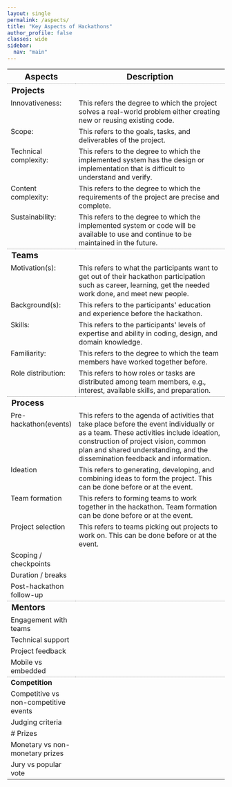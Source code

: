 ```yaml
---
layout: single
permalink: /aspects/
title: "Key Aspects of Hackathons"
author_profile: false
classes: wide
sidebar:
  nav: "main"
---
```

<style>
  tr {
    align: top;
  }
  td {
    vertical-align: top;
  }
</style>
<table>
<tr style="border-bottom: thin dotted grey;">
  <th style="font-size:1.2em; width:30%"><strong>Aspects</strong></th>
  <th style="font-size:1.2em; width:70%"><strong>Description</strong></th>
</tr>

<tr>
  <td style="colspan:2; font-size:1.2em;"><strong>Projects</strong></td>
</tr>

<tr>
  <td style="width:30%">Innovativeness:</td>
  <td style="width:70%">This refers the degree to which the project solves a real-world problem either creating new or reusing existing code.</td>
</tr>

<tr>
  <td style="width:30%">Scope:</td>
  <td style="width:70%">This refers to the goals, tasks, and deliverables of the project.</td>
</tr>

<tr>
  <td style="width:30%">Technical complexity:</td>
  <td style="width:70%">This refers to the degree to which the implemented system has the design or implementation that is difficult to understand and verify.</td>
</tr>

<tr>
  <td style="width:30%">Content complexity:</td>
  <td style="width:70%">This refers to the degree to which the requirements of the project are precise and complete.</td>
</tr>

<tr style="border-bottom: thin dotted grey;">
  <td style="width:30%">Sustainability:</td>
  <td style="width:70%">This refers to the degree to which the implemented system or code will be available to use and continue to be maintained in the future.</td>
</tr>

<tr>
  <td style="colspan:2; font-size:1.2em;"><strong>Teams</strong></td>
</tr>

<tr>
  <td style="width:30%">Motivation(s):</td>
  <td style="width:70%">This refers to what the participants want to get out of their hackathon participation such as career, learning, get the needed work done, and meet new people.</td>
</tr>

<tr>
  <td style="width:30%">Background(s):</td>
  <td style="width:70%">This refers to the participants' education and experience before the hackathon.</td>
</tr>

<tr>
  <td style="width:30%">Skills:</td>
  <td style="width:70%">This refers to the participants' levels of expertise and ability in coding, design, and domain knowledge.</td>
</tr>

<tr>
  <td style="width:30%">Familiarity:</td>
  <td style="width:70%">This refers to the degree to which the team members have worked together before.</td>
</tr>

<tr style="border-bottom: thin dotted grey;">
  <td style="width:30%">Role distribution:</td>
  <td style="width:70%">This refers to how roles or tasks are distributed among team members, e.g., interest, available skills, and preparation.</td>
</tr>

<tr>
  <td style="colspan:2; font-size:1.2em;"><strong>Process</strong></td>
</tr>

<tr>
  <td style="width:30%">Pre-hackathon(events)</td>
  <td style="width:70%">This refers to the agenda of activities that take place before the event individually or as a team. These activities include ideation, construction of project vision, common plan and shared understanding, and the dissemination feedback and information.</td>
</tr>

<tr>
  <td style="width:30%">Ideation</td>
  <td style="width:70%">This refers to generating, developing, and combining ideas to form the project. This can be done before or at the event.</td>
</tr>

<tr>
  <td style="width:30%">Team formation</td>
  <td style="width:70%">This refers to forming teams to work together in the hackathon. Team formation can be done before or at the event.</td>
</tr>

<tr>
  <td style="width:30%">Project selection</td>
  <td style="width:70%">This refers to teams picking out projects to work on. This can be done before or at the event.</td>
</tr>

<tr>
  <td style="width:30%">Scoping / checkpoints</td>
  <td style="width:70%"></td>
</tr>

<tr>
  <td style="width:30%">Duration / breaks</td>
  <td style="width:70%"></td>
</tr>

<tr style="border-bottom: thin dotted grey;">
  <td style="width:30%">Post-hackathon follow-up</td>
  <td style="width:70%"></td>
</tr>

<tr>
  <td style="colspan:2; font-size:1.2em;"><strong>Mentors</strong></td>
</tr>

<tr>
  <td style="width:30%">Engagement with teams</td>
  <td style="width:70%"></td>
</tr>

<tr>
  <td style="width:30%">Technical support</td>
  <td style="width:70%"></td>
</tr>

<tr>
  <td style="width:30%">Project feedback</td>
  <td style="width:70%"></td>
</tr>

<tr style="border-bottom: thin dotted grey;">
  <td style="width:30%">Mobile vs embedded</td>
  <td style="width:70%"></td>
</tr>

<tr>
  <td style="colspan:2;"><strong>Competition</strong></td>
</tr>

<tr>
  <td style="width:30%">Competitive vs non-competitive events</td>
  <td style="width:70%"></td>
</tr>

<tr>
  <td style="width:30%">Judging criteria</td>
  <td style="width:70%"></td>
</tr>

<tr>
  <td style="width:30%"># Prizes</td>
  <td style="width:70%"></td>
</tr>

<tr>
  <td style="width:30%">Monetary vs non-monetary prizes</td>
  <td style="width:70%"></td>
</tr>

<tr>
  <td style="width:30%">Jury vs popular vote</td>
  <td style="width:70%"></td>
</tr>
</table>
